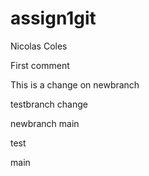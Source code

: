 # assign1git
Nicolas Coles

First comment



This is a change on newbranch


testbranch change



newbranch
 main










test



 
 main

